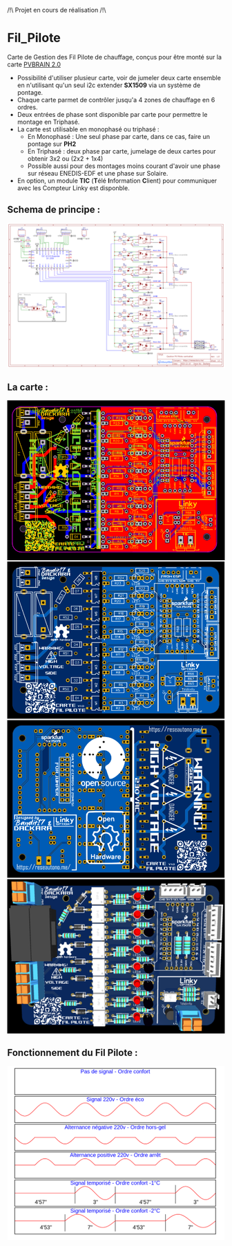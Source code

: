 /!\ Projet en cours de réalisation /!\
# Fil_Pilote
Carte de Gestion des Fil Pilote de chauffage, conçus pour être monté sur la carte [PVBRAIN 2.0](https://github.com/Bandit-17/PVBRAIN)
- Possibilité d'utiliser plusieur carte, voir de jumeler deux carte ensemble en n'utilisant qu'un seul i2c extender **SX1509** via un système de pontage.
- Chaque carte parmet de contrôler jusqu'a 4 zones de chauffage en 6 ordres.
- Deux entrées de phase sont disponible par carte pour permettre le montage en Triphasé.
- La carte est utilisable en monophasé ou triphasé :
  - En Monophasé : Une seul phase par carte, dans ce cas, faire un pontage sur **PH2**
  - En Triphasé : deux phase par carte, jumelage de deux cartes pour obtenir 3x2 ou (2x2 + 1x4)
  - Possible aussi pour des montages moins courant d'avoir une phase sur réseau ENEDIS-EDF et une phase sur Solaire.
- En option, un module **TIC** (**T**élé **I**nformation **C**lient) pour communiquer avec les Compteur Linky est disponble.

## Schema de principe :
![alt text](https://github.com/Dackara/Fil_Pilote/blob/main/Image/Schematic.png)

## La carte :
![alt text](https://github.com/Dackara/Fil_Pilote/blob/main/Image/Circuit.png)
![alt text](https://github.com/Dackara/Fil_Pilote/blob/main/Image/TopSide.svg)
![alt text](https://github.com/Dackara/Fil_Pilote/blob/main/Image/BottomSide.svg)
![alt text](https://github.com/Dackara/Fil_Pilote/blob/main/Image/3D_View.png)

## Fonctionnement du Fil Pilote :
![alt text](https://github.com/Dackara/Fil_Pilote/blob/main/Image/Signal_fil_pilote.png)
